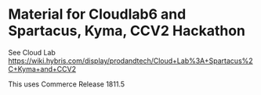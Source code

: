 # Material for Cloudlab6 and Spartacus, Kyma, CCV2 Hackathon
See Cloud Lab https://wiki.hybris.com/display/prodandtech/Cloud+Lab%3A+Spartacus%2C+Kyma+and+CCV2

This uses Commerce Release 1811.5
